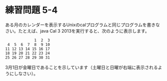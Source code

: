 # 練習問題 5-4

ある月のカレンダーを表示するUnixのcalプログラムと同じプログラムを書きなさい。たとえば、java Cal 3 2013を実行すると、次のように表示します。

                 1  2  3
     4  5  6  7  8  9 10
    11 12 13 14 15 16 17
    18 19 20 21 22 23 24
    25 26 27 28 29 30 31

3月1日が金曜日であることを示しています（土曜日と日曜が右端に表示されるようにしなさい）。
